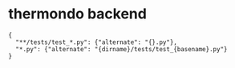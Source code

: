 # thermondo backend

```
{
  "**/tests/test_*.py": {"alternate": "{}.py"},
  "*.py": {"alternate": "{dirname}/tests/test_{basename}.py"}
}
```

